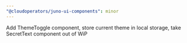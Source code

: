 ```yaml
---
"@cloudoperators/juno-ui-components": minor
---
```


Add ThemeToggle component, store current theme in local storage, take SecretText component out of WiP
